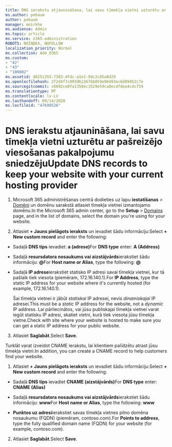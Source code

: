 ```yaml
---
title: DNS ierakstu atjaunināšana, lai savu tīmekļa vietni uzturētu ar pašreizējo viesošanas pakalpojumu sniedzēju
ms.author: pebaum
author: pebaum
manager: mnirkhe
ms.audience: Admin
ms.topic: article
ms.service: o365-administration
ROBOTS: NOINDEX, NOFOLLOW
localization_priority: Normal
ms.collection: Adm_O365
ms.custom:
- "42"
- "43"
- "100002"
ms.assetid: 48251355-7383-4fdc-a1e1-9dc2c85a8d29
ms.openlocfilehash: 2f2d4f7c093d62267bb859e96493ec6d09452c7e
ms.sourcegitcommit: c6692ce0fa1358ec3529e59ca0ecdfdea4cdc759
ms.translationtype: MT
ms.contentlocale: lv-LV
ms.lasthandoff: 09/14/2020
ms.locfileid: "47699526"
---
```

# <a name="update-dns-records-to-keep-your-website-with-your-current-hosting-provider"></a><span data-ttu-id="cc51e-102">DNS ierakstu atjaunināšana, lai savu tīmekļa vietni uzturētu ar pašreizējo viesošanas pakalpojumu sniedzēju</span><span class="sxs-lookup"><span data-stu-id="cc51e-102">Update DNS records to keep your website with your current hosting provider</span></span>

1. <span data-ttu-id="cc51e-103">Microsoft 365 administrēšanas centrā dodieties uz lapu **iestatīšanas**  >  [Domēni](https://portal.office.com/adminportal/home#/Domains) un domēnu sarakstā atlasiet tīmekļa vietnei izmantojamo domēnu.</span><span class="sxs-lookup"><span data-stu-id="cc51e-103">In the Microsoft 365 admin center, go to the **Setup** > [Domains](https://portal.office.com/adminportal/home#/Domains) page, and in the list of domains, select the domain you're using for your website.</span></span>

2. <span data-ttu-id="cc51e-104">Atlasiet **+ Jauns pielāgots ieraksts** un ievadiet šādu informāciju:</span><span class="sxs-lookup"><span data-stu-id="cc51e-104">Select **+ New custom record** and enter the following:</span></span>

  - <span data-ttu-id="cc51e-105">Sadaļā **DNS tips** ievadiet: **a (adrese)**</span><span class="sxs-lookup"><span data-stu-id="cc51e-105">For **DNS type** enter: **A (Address)**</span></span>

  - <span data-ttu-id="cc51e-106">Sadaļā **resursdatora nosaukums vai aizstājvārds**ierakstiet šādu informāciju: **@**</span><span class="sxs-lookup"><span data-stu-id="cc51e-106">For **Host name or Alias**, type the following: **@**</span></span>

  - <span data-ttu-id="cc51e-107">Sadaļā **IP adrese**ierakstiet statisko IP adresi savai tīmekļa vietnei, kur tā pašlaik tiek viesota (piemēram, 172.16.140.1).</span><span class="sxs-lookup"><span data-stu-id="cc51e-107">For **IP Address**, type the static IP address for your website where it's currently hosted (for example, 172.16.140.1).</span></span>

    <span data-ttu-id="cc51e-108">Šai tīmekļa vietnei ir jābūt  *statiskai*  IP adresei, nevis  *dinamiskajai*  IP adresei.</span><span class="sxs-lookup"><span data-stu-id="cc51e-108">This must be a  *static*  IP address for the website, not a  *dynamic*  IP address.</span></span> <span data-ttu-id="cc51e-109">Lai pārliecinātos, vai jūsu publiskajai tīmekļa vietnei varat iegūt statisku IP adresi, skatiet vietni, kurā tiek viesota jūsu tīmekļa vietne.</span><span class="sxs-lookup"><span data-stu-id="cc51e-109">Check with site where your website is hosted to make sure you can get a static IP address for your public website.</span></span>

3. <span data-ttu-id="cc51e-110">Atlasiet **Saglabāt**.</span><span class="sxs-lookup"><span data-stu-id="cc51e-110">Select **Save**.</span></span>

<span data-ttu-id="cc51e-111">Turklāt varat izveidot CNAME ierakstu, lai klientiem palīdzētu atrast jūsu tīmekļa vietni.</span><span class="sxs-lookup"><span data-stu-id="cc51e-111">In addition, you can create a CNAME record to help customers find your website.</span></span>
  
1. <span data-ttu-id="cc51e-112">Atlasiet **+ Jauns pielāgots ieraksts** un ievadiet šādu informāciju:</span><span class="sxs-lookup"><span data-stu-id="cc51e-112">Select **+ New custom record** and enter the following:</span></span>

  - <span data-ttu-id="cc51e-113">Sadaļā **DNS tips** ievadiet **CNAME (aizstājvārds)**</span><span class="sxs-lookup"><span data-stu-id="cc51e-113">For **DNS type** enter: **CNAME (Alias)**</span></span>

  - <span data-ttu-id="cc51e-114">Sadaļā **resursdatora nosaukums vai aizstājvārds**ierakstiet šādu informāciju: **www**</span><span class="sxs-lookup"><span data-stu-id="cc51e-114">For **Host name or Alias**, type the following: **www**</span></span>

  - <span data-ttu-id="cc51e-115">**Punktos uz adresi**ierakstiet savas tīmekļa vietnes pilno domēna nosaukumu (FQDN) (piemēram, contoso.com).</span><span class="sxs-lookup"><span data-stu-id="cc51e-115">For **Points to address**, type the fully qualified domain name (FQDN) for your website (for example, contoso.com).</span></span>

2. <span data-ttu-id="cc51e-116">Atlasiet **Saglabāt**.</span><span class="sxs-lookup"><span data-stu-id="cc51e-116">Select **Save**.</span></span>
